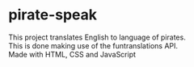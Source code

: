 # pirate-speak
This project translates English to language of pirates.  
This is done making use of the funtranslations API.  
Made with HTML, CSS and JavaScript

